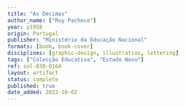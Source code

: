 ```yaml
---
title: "As Décimas"
author_name: ["Ruy Pacheco"]
year: y1958
origin: Portugal
publisher: "Ministério da Educação Nacional"
formats: [book, book-cover]
disciplines: [graphic-design, illustration, lettering]
tags: ["Colecção Educativa", "Estado Novo"]
ref: sol-030-0164
layout: artifact
status: complete
published: true
date_added: 2022-10-02
---
```

